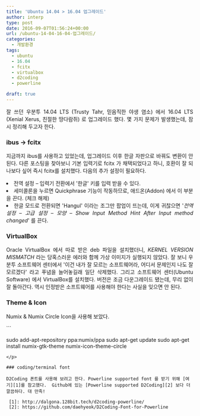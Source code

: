 ```yaml
---
title: 'Ubuntu 14.04 > 16.04 업그레이드'
author: interp
type: post
date: 2016-09-07T01:56:24+00:00
url: /ubuntu-14-04-16-04-업그레이드/
categories:
  - 개발환경
tags:
  - ubuntu
  - 16.04
  - fcitx
  - virtualbox
  - d2coding
  - powerline

draft: true
---
```

<p style="text-align: justify;">
  잘 쓰던 우분투 14.04 LTS (Trusty Tahr, 믿음직한 야생 염소) 에서 16.04 LTS (Xenial Xerus, 친절한 땅다람쥐) 로 업그레이드 했다. 몇 가지 문제가 발생했는데, 잠시 정리해 두고자 한다.
</p>

### ibus -> fcitx

<p style="text-align: justify;">
  지금까지 ibus를 사용하고 있었는데, 업그레이드 이후 한글 자판으로 바꿔도 변환이 안 된다. 다른 포스팅을 찾아보니 기본 입력기로 fcitx 가 채택되었다고 하니, 호환이 잘 되나보다 싶어 즉시 fcitx를 설치했다. 다음의 추가 설정이 필요하다.
</p>

<li style="text-align: justify;">
  전역 설정 &#8211; 입력기 전환에서 '한글' 키를 입력 받을 수 있다.
</li>
<li style="text-align: justify;">
  세미콜론을 누르면 Quickphrase 기능이 작동하므로, 애드온(Addon) 에서 이 부분을 끈다. (체크 해제)
</li>
<li style="text-align: justify;">
  한글 모드로 전환되면 'Hangul' 이라는 조그만 팝업이 뜨는데, 이게 귀찮으면 '<em>전역 설정 &#8211; 고급 설정 &#8211; 모양 &#8211; Show Input Method Hint After Input method changed</em>' 를 끈다.
</li>

### VirtualBox

<p style="text-align: justify;">
  Oracle VirtualBox 에서 따로 받은 deb 파일을 설치했더니, <em>KERNEL VERSION MISMATCH</em> 라는 당혹스러운 에러와 함께 가상 이미지가 실행되지 않았다. 잘 보니 우분투 소프트웨어 센터에서 '이건 내가 잘 모르는 소프트웨어라, 어디서 문제인지 나도 잘 모르겠다' 라고 푸념을 늘어놓길래 일단 삭제했다. 그리고 소프트웨어 센터(Ubuntu Software) 에서 VirtualBox를 설치했다. 버전은 조금 다운그레이드 됐는데, 무리 없이 잘 돌아간다. 역시 인정받은 소프트웨어를 사용해야 한다는 사실을 잊으면 안 된다.
</p>

<h3 style="text-align: justify;">
  Theme & Icon
</h3>

<p style="text-align: justify;">
  Numix & Numix Circle Icon을 사용해 보았다.
</p>

<p style="text-align: justify;">
  ```

sudo add-apt-repository ppa:numix/ppa
sudo apt-get update
sudo apt-get install numix-gtk-theme numix-icon-theme-circle
```
</p>

### coding/terminal font

D2Coding 폰트를 사용해 보려고 한다. Powerline supported font 를 받기 위해 [여기][1]를 참고했다.  Github에 있는 [Powerline supported D2Coding][2] 보다 더 깔끔하다. 대 만족!

 [1]: http://dalgona.128bit.tech/d2coding-powerline/
 [2]: https://github.com/daehyeok/D2Coding-Font-for-Powerline
